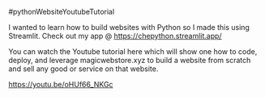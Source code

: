 #pythonWebsiteYoutubeTutorial

I wanted to learn how to build websites with Python so I made this using Streamlit. Check out my app @ https://chepython.streamlit.app/

You can watch the Youtube tutorial here which will show one how to code, deploy, and leverage magicwebstore.xyz to build a website from scratch and sell any good or service on that website.

https://youtu.be/oHUf66_NKGc